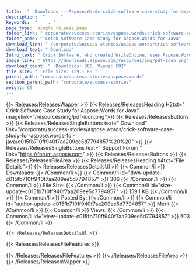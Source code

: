 ```yaml
---
title:  "  Downloads ---Aspose.Words-crick-software-case-study-for-aspose.words-for-java . " 
description:  "    . " 
keywords:  "    . " 
page_type:  single_release_page
folder_link: " corporate/success-stories/aspose.words/crick-software-case-study-for-aspose.words-for-java/"
folder_name: " Crick Software Case Study for Aspose.Words for Java"
download_link: " /corporate/success-stories/aspose.words/crick-software-case-study-for-aspose.words-for-java/c015fb710ff940f7aa209ee5d7794857"
download_text: " Download"
Intro_text: " Crick Software, who created WriteOnline, uses Aspose.Words for Java to have the ..."
image_link: " https://downloads.aspose.com/resources/img/pdf-icon.png"
download_count: "  Downloads: 306  Views: 502"
file_size: "  File Size: 159.1 KB "
parent_path: "corporate/success-stories/aspose.words"
section_parent_path: "corporate/success-stories"
weight: 69 
---
```


{{< Releases/ReleasesWapper >}}
  {{< Releases/ReleasesHeading H2txt=" Crick Software Case Study for Aspose.Words for Java" imagelink="/resources/img/pdf-icon.png">}}
  {{< Releases/ReleasesButtons >}}
    {{< Releases/ReleasesSingleButtons text=" Download" link="/corporate/success-stories/aspose.words/crick-software-case-study-for-aspose.words-for-java/c015fb710ff940f7aa209ee5d7794857%20%20" >}}
    {{< Releases/ReleasesSingleButtons text=" Support Forum " link="https://forum.aspose.com" >}}
  {{< Releases/ReleasesButtons >}}
  {{< Releases/ReleasesFileArea >}}
    {{< Releases/ReleasesHeading h4txt="File Details">}}
    {{< Releases/ReleasesDetailsUl >}}
            {{< Common/li  >}} Downloads: {{< /Common/li >}} 
      {{< Common/li id="dwn-update-c015fb710ff940f7aa209ee5d7794857" >}} 306 {{< /Common/li >}} 
      {{< Common/li  >}} File Size: {{< /Common/li >}} 
      {{< Common/li id="size-update-c015fb710ff940f7aa209ee5d7794857" >}} 159.1 KB {{< /Common/li >}} 
      {{< Common/li  >}} Posted By: {{< /Common/li >}} 
      {{< Common/li id="author-update-c015fb710ff940f7aa209ee5d7794857" >}} Merit {{< /Common/li >}} 
      {{< Common/li  >}} Views: {{< /Common/li >}} 
      {{< Common/li id="view-update-c015fb710ff940f7aa209ee5d7794857" >}} 503 {{< /Common/li >}} 

    {{< /Releases/ReleasesDetailsUl >}}

  {{< Releases/ReleasesFileFeatures >}}
      
  {{< /Releases/ReleasesFileFeatures >}}
 {{< /Releases/ReleasesFileArea >}}
{{< /Releases/ReleasesWapper >}}


